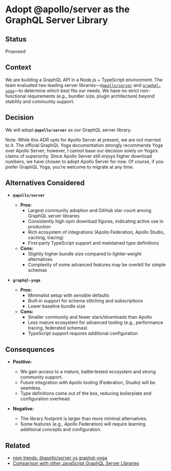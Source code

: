 # Adopt @apollo/server as the GraphQL Server Library

## Status

Proposed

## Context

We are building a GraphQL API in a Node.js + TypeScript environment. The team evaluated two leading server libraries—[`@apollo/server`](https://github.com/apollographql/apollo-server) and [`graphql-yoga`](https://github.com/dotansimha/graphql-yoga)—to determine which best fits our needs. We have no strict non-functional requirements (e.g., bundler size, plugin architecture) beyond stability and community support.

## Decision

We will adopt **`@apollo/server`** as our GraphQL server library.

Note: While this ADR opts for Apollo Server at present, we are not married to it. The official GraphQL Yoga documentation strongly recommends Yoga over Apollo Server; however, I cannot base our decision solely on Yoga’s claims of superiority. Since Apollo Server still enjoys higher download numbers, we have chosen to adopt Apollo Server for now. Of course, if you prefer GraphQL Yoga, you’re welcome to migrate at any time.

## Alternatives Considered

- **`@apollo/server`**  
  - **Pros:**  
    - Largest community adoption and GitHub star count among GraphQL server libraries  
    - Consistently high npm download figures, indicating active use in production  
    - Rich ecosystem of integrations (Apollo Federation, Apollo Studio, caching, tracing)  
    - First‑party TypeScript support and maintained type definitions  
  - **Cons:**  
    - Slightly higher bundle size compared to lighter‑weight alternatives  
    - Complexity of some advanced features may be overkill for simple schemas  

- **`graphql-yoga`**  
  - **Pros:**  
    - Minimalist setup with sensible defaults  
    - Built‑in support for schema stitching and subscriptions  
    - Lower baseline bundle size  
  - **Cons:**  
    - Smaller community and fewer stars/downloads than Apollo  
    - Less mature ecosystem for advanced tooling (e.g., performance tracing, federated schemas)  
    - TypeScript support requires additional configuration  

## Consequences


- **Positive:**  
  - We gain access to a mature, battle‑tested ecosystem and strong community support.  
  - Future integration with Apollo tooling (Federation, Studio) will be seamless.  
  - Type definitions come out of the box, reducing boilerplate and configuration overhead.

- **Negative:**  
  - The library footprint is larger than more minimal alternatives.  
  - Some features (e.g., Apollo Federation) will require learning additional concepts and configuration.


## Related

* [npm trends: @apollo/server vs graphql-yoga](https://npmtrends.com/@apollo/server-vs-graphql-yoga)
* [Comparison with other JavaScript GraphQL Server Libraries](https://the-guild.dev/graphql/yoga-server/docs/comparison)